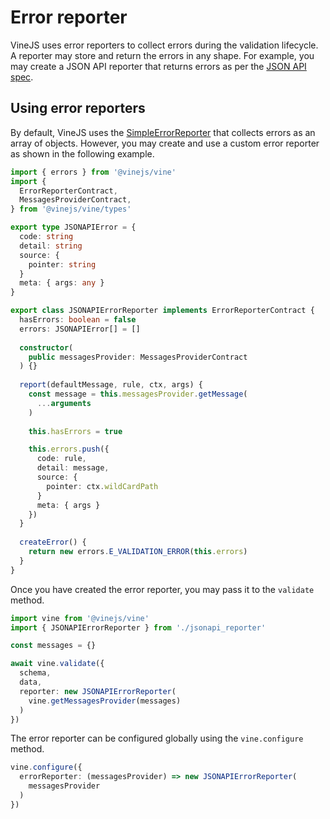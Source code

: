 # Error reporter

VineJS uses error reporters to collect errors during the validation lifecycle. A reporter may store and return the errors in any shape. For example, you may create a JSON API reporter that returns errors as per the [JSON API spec](https://jsonapi.org/format/#errors).

## Using error reporters

By default, VineJS uses the [SimpleErrorReporter]() that collects errors as an array of objects. However, you may create and use a custom error reporter as shown in the following example.

```ts
import { errors } from '@vinejs/vine'
import {
  ErrorReporterContract,
  MessagesProviderContract,
} from '@vinejs/vine/types'

export type JSONAPIError = {
  code: string
  detail: string
  source: {
    pointer: string
  }
  meta: { args: any }
}

export class JSONAPIErrorReporter implements ErrorReporterContract {
  hasErrors: boolean = false
  errors: JSONAPIError[] = []
  
  constructor(
    public messagesProvider: MessagesProviderContract
  ) {}
  
  report(defaultMessage, rule, ctx, args) {
    const message = this.messagesProvider.getMessage(
      ...arguments
    )
  
    this.hasErrors = true

    this.errors.push({
      code: rule,
      detail: message,
      source: {
        pointer: ctx.wildCardPath
      }
      meta: { args }
    })
  }
  
  createError() {
    return new errors.E_VALIDATION_ERROR(this.errors)
  }
}
```

Once you have created the error reporter, you may pass it to the `validate` method.

```ts
import vine from '@vinejs/vine'
import { JSONAPIErrorReporter } from './jsonapi_reporter'

const messages = {}

await vine.validate({
  schema,
  data,
  reporter: new JSONAPIErrorReporter(
    vine.getMessagesProvider(messages)
  )
})
```

The error reporter can be configured globally using the `vine.configure` method.

```ts
vine.configure({
  errorReporter: (messagesProvider) => new JSONAPIErrorReporter(
    messagesProvider
  )
})
```
